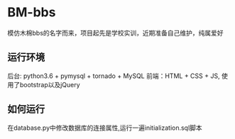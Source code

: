 # BM-bbs
模仿木棉bbs的名字而来，项目起先是学校实训，近期准备自己维护，纯属爱好

## 运行环境
后台: python3.6 + pymysql + tornado + MySQL
前端：HTML + CSS + JS, 使用了bootstrap以及jQuery

## 如何运行
在database.py中修改数据库的连接属性,运行一遍initialization.sql脚本